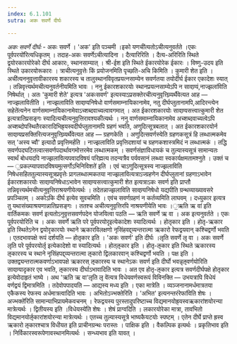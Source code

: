 ```yaml
---
index: 6.1.101
sutra: अकः सवर्णे दीर्घः

---
```

_अकः सवर्णे दीर्घः_ - अकः सवर्णे । 'अक' इति पञ्चमी ।इको यणची॑त्यतोऽचीत्यनुवर्तते ।एकः पूर्वपरयो॑रित्यधिकृतम् । तदाह-अकः सवर्णेऽचीत्यादिना । दैत्यारिरिति । दैत्य-अरिरिति स्थिते द्वयोरकारयोरेको दीर्घ आकारः, स्थानसाम्यात् । श्री-ईश इति स्थिते ईकारयोरेक ईकारः । विष्णु-उदय इति स्थिते उकारयोरूकारः । त्राचीत्यनुवृत्तेः किं प्रयोजनमिति पृच्छति-अचि किमिति । कुमारी शेत इति ।अची॑त्यननुवृत्तावीकारस्य शकारस्य च तालुस्थानविवृतप्रयत्नसाम्येन सवर्णतया तयोर्दीर्घ ईकार एकादेशः स्यात् । तन्निवृत्त्यर्थमचीत्यनुवर्तनीयमिति भावः । ननु ईकारशकारयोः स्थानप्रयत्नसाम्येऽपि न सावण्र्यं,नाज्झला॑विति निषेर्थात् । अतः 'कुमारी शेते' इत्यत्र 'अकःसवर्ण' इत्यस्याऽप्रसक्तेरचीत्यनुवृत्तिव्र्यर्थैवेत्यत आह — नाज्झलावितीति । नाज्झलाविति सावण्र्यनिषेधो वार्णसमाम्नायिकानामेव, नतु दीर्घप्लुतानामपि,आदिरन्त्येन सहेते॑त्यनेन वार्णसमाम्नायिकानामेवाऽच्शब्दवाच्यत्वावगमात् । अत ईकारशकारयोः सावण्र्यसत्त्वात्कुमारी शेत इत्यत्रातिप्रसङ्गः स्यादित्यचीत्यनुवृत्तिरावश्यकीत्यर्थः । ननु वार्णसमाम्नायिकानामेव अच्शब्दवाच्यत्वेऽपि अच्शब्दोपस्थितैरकारादिभिह्र्यस्वदीर्घप्लुतानामपि ग्रहणं भवति, अणुदित्सूत्रबलात् । अत ईकारशकारयोर्न सावण्र्यप्रसक्तिरित्यजनुवृत्तिव्र्यर्थैवेत्यत आह — ग्रहणकेति । अणुदित्सवर्णस्येति ग्रहणकसूत्रं हि लब्धात्मकमेव सत् 'अस्य च्वौ' इत्यादौ प्रवृत्तिमर्हति । नाज्झलाविति प्रवृत्तिदशायां च ग्रहणकशास्त्रमिदं न लब्धात्मकं । तद्धि सवर्णपदघटितत्वात्सवर्णपदार्थावगमोत्तरमेव लब्धात्मकम् । सवर्णसंज्ञाविधायकं च तुल्यास्यसूत्रं सामान्यतः स्वार्थं बोधयदपि नाज्झलावित्यपवादविषयं परिह्मत्य तदन्यत्रैव पर्यवसानं लब्ध्वा स्वकार्यक्षमतामश्नुते । उक्तं च  — ॒प्रकल्प्यापवादविषयमुत्सर्गोऽभिनिविशते॑ इति । एवं चाऽणुदित्सूत्रस्य नाज्झलाविति निषेधसहिततुल्यास्यसूत्रप्रवृत्तेः प्रागलब्धात्मकतया नाज्झलावित्यत्राऽज्ग्रहणेन दीर्घप्लुतानां ग्रहणाऽभावेन ईकारशकारयोः सावण्र्यनिषेधाऽभावेन सावण्र्यसत्त्वात्कुमारी शेत इत्यत्राऽकः सवर्ण इति प्राप्तौ तन्निवृत्त्यर्थमचीत्यनुवृत्तिराश्रयणीयेत्यर्थः । तदेतन्नाज्झलाविति सावण्र्यनिषेधो यद्यपीति ग्रन्थव्याख्यावसरे प्रपञ्चितम् । अकोऽकि दीर्घ इत्येव सुवचमिति । एवंच सवर्णग्रहणं न कर्तव्यमिति लाघवम् । दध्युकार इत्यत्र तु यथासंख्याश्रयणान्नातिप्रसङ्गः । ततश्च अचीत्यनुवृत्तिरपि नाश्रयणीयेति भावः ।॒ऋति ऋ वा॑ इति वार्तिकमकः सवर्ण इत्यतोऽनुवृत्तसवर्णपदेन योजयित्वा पठति — ऋति सवर्णे ऋ वा । अक इत्यनुवर्तते । एकः पूर्वपरयोरिति च । अकः सवर्णे ऋति परे पूर्वपरयोरृइत्येकादेशः स्यादित्यर्थः । होतृकार इति । होतृ-ऋकार इति स्थितेऽनेन द्वयोरृकारयोः स्थाने ऋकारविलक्षणो नृसिंहवद्द्व्यन्तरात्मा ऋकारो रेफद्वयवान् कश्चिद्वर्णो भवति । एतदभावपक्षे रूपं दर्शयति — होतृकार इति । 'अकः सवर्ण' इति दीर्घः ।लृति सवर्णे लृ वा । अकः सवर्णे लृति परे पूर्वपरयोर्लृ इत्येकादेशो वा स्यादित्यर्थः । होत्ऌकार इति । होतृ-ऌकार इति स्थिते ऋकारस्य ऌकारस्य च स्थाने नृसिंहपद्द्व्यन्तरात्मा ऌकारो द्विलकारवान् कश्चिद्वर्णो भवति । पक्ष इति । उक्तद्व्यन्तरात्मकवर्णाऽभावपक्षे ऋकारस् ऌकारस्य च स्थानेऽकः सवर्ण इति दीर्घो भवन्नृऌवर्णयोरिति सावण्र्यादृकार एव भवति, ऌकारस्य दीर्घाऽभावादिति भावः । अत एव होतृ-ऌकार इत्यत्र सवर्णदीर्घपक्षे होतृकार इत्येवोदाहृतं भाष्ये । अथ 'ऋति ऋ वा'लृति लृ वे॑त्यत्र विधेयवर्णस्वरूपं विविनक्ति — उभयत्रापि विधेयं वर्णद्वयं द्विमात्रमिति । तदेवोपपादयति — आद्यस्य मध्य इति । एका मात्रेति । व्यञ्जनानामर्धमात्रतया एकैकस्य रेफस्य अर्धमात्रत्वादिति भावः । अभितोऽज्भक्तेरिति । 'अभित' इत्यनन्तरंरेफा॑विति शेषः ।अज्भक्ते॑रिति सामान्याभिप्रायमेकवचनम् । रेफद्वयस्य पुरस्तादुपरिष्टाच्च विद्यमानयोह्र्यस्वऋकारांशयोरन्या मात्रेत्यर्थः । द्वितीयस्य इति ।विधेयस्ये॑ति शेषः । शेषं प्राग्वदिति । लकारयोरेका मात्रा, तावभितो विद्यमानयोर्ऌकारांशयोरन्या मात्रेत्यर्थः । एतच्च तुल्यास्यसूत्रे भाष्यकैयटयोः स्पष्टम् । एतेन दीर्घे प्राप्ते ह्रस्व ऋकारो ऌकारश्चात्र विधीयत इति प्राचीनग्रन्थः परास्तः । पाक्षिक इति । वैकल्पिक इत्यर्थः । प्रकृतिभाव इति । निर्विकारस्वरूपेणावस्थानमित्यर्थः । सन्ध्यभाव इति यावत् ।